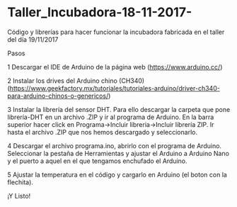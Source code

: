 # Taller_Incubadora-18-11-2017-
Código y librerías para hacer funcionar la incubadora fabricada en el taller del día 19/11/2017


Pasos

1 Descargar el IDE de Arduino de la página web (https://www.arduino.cc/)

2 Instalar los drives del Arduino chino (CH340) (https://www.geekfactory.mx/tutoriales/tutoriales-arduino/driver-ch340-para-arduino-chinos-o-genericos/)

3 Instalar la librería del sensor DHT. Para ello descargar la carpeta que pone librería-DHT en un archivo .ZIP y ir al programa de Arduino. En la barra superior hacer click en Programa->Incluir libreria->Incluir librería ZIP. Ir hasta el archivo .ZIP que nos hemos descargado y seleccionarlo.

4 Descargar el archivo programa.ino, abrirlo con el programa de Arduino. Seleccionar la pestaña de Herramientas y ajustar el Arduino a Arduino Nano y el puerto a aquel en el que tengamos enchufado el Arduino.

5 Ajustar la temperatura en el código y cargarlo en Arduino (el boton con la flechita).

¡Y Listo!
